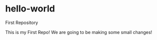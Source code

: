 # hello-world
First Repository

This is my First Repo! We are going to be making some small changes!
